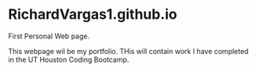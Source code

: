 # RichardVargas1.github.io
First Personal Web page.

This webpage wil be my portfolio. THis will contain work I have completed in the UT Houston Coding Bootcamp.
